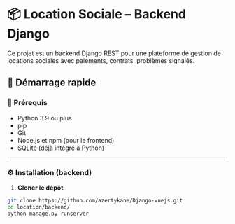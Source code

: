 # 📦 Location Sociale – Backend Django

Ce projet est un backend Django REST pour une plateforme de gestion de locations sociales avec paiements, contrats, problèmes signalés.

## 🚀 Démarrage rapide

### 🔧 Prérequis

- Python 3.9 ou plus
- pip
- Git
- Node.js et npm (pour le frontend)
- SQLite (déjà intégré à Python)

-----------------------------------

### ⚙️ Installation (backend)

1. **Cloner le dépôt**
```bash
git clone https://github.com/azertykane/Django-vuejs.git
cd location/backend/
python manage.py runserver
